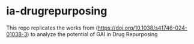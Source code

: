# ia-drugrepurposing
This repo replicates the works from (https://doi.org/10.1038/s41746-024-01038-3) to analyze the potential of GAI in Drug Repurposing
